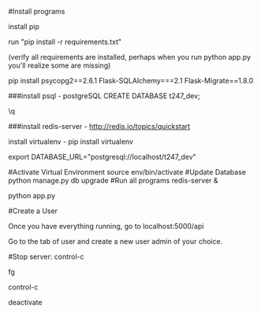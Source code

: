 #Install programs

install pip

run "pip install -r requirements.txt"

(verify all requirements are installed, perhaps when you run python app.py you'll realize some are missing)

pip install psycopg2==2.6.1 Flask-SQLAlchemy===2.1 Flask-Migrate==1.8.0

###install psql - postgreSQL
CREATE DATABASE t247_dev;

\q

###install redis-server -    http://redis.io/topics/quickstart

install virtualenv   -    pip install virtualenv

export DATABASE_URL="postgresql://localhost/t247_dev"

#Activate Virtual Environment
source env/bin/activate
#Update Database
python manage.py db upgrade
#Run all programs
redis-server &

python app.py

#Create a User

Once you have everything running, go to localhost:5000/api 

Go to the tab of user and create a new user admin of your choice.

#Stop server:
control-c

fg

control-c


deactivate
